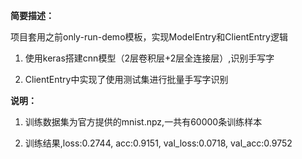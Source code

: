 
**简要描述：**

项目套用之前only-run-demo模板，实现ModelEntry和ClientEntry逻辑

1. 使用keras搭建cnn模型（2层卷积层+2层全连接层）,识别手写字

2. ClientEntry中实现了使用测试集进行批量手写字识别

**说明：**

1. 训练数据集为官方提供的mnist.npz,一共有60000条训练样本

2. 训练结果,loss:0.2744, acc:0.9151, val_loss:0.0718, val_acc:0.9752


